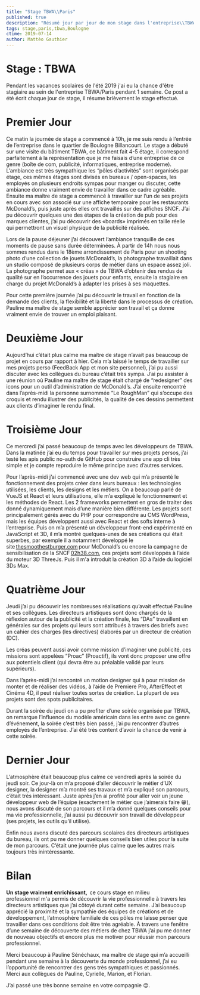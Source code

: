 ```yaml
---
title: "Stage TBWA\\Paris"
published: true
description: "Résumé jour par jour de mon stage dans l'entreprise\\TBWA"
tags: stage,paris,tbwa,Boulogne
ctime: 2019-07-14
author: Mattèo Gauthier
---
```

# Stage : TBWA
Pendant les vacances scolaires de l'été 2019 j'ai eu la chance d'être stagiaire au sein de l'entreprise TBWA/Paris pendant 1 semaine. Ce post a été écrit chaque jour de stage, il résume brièvement le stage effectué.

# Premier Jour

Ce matin la journée de stage a commencé à 10h, je me suis rendu à l’entrée de l’entreprise dans le quartier de Boulogne Billancourt. Le stage a débuté sur une visite du bâtiment TBWA, ce bâtiment fait 4-5 étage, il correspond parfaitement à la représentation que je me faisais d’une entreprise de ce genre (boîte de com, publicité, informatiques, entreprise moderne). L’ambiance est très sympathique les “pôles d’activités” sont organisés par étage, ces mêmes étages sont divisés en bureaux / open-spaces, les employés on plusieurs endroits sympas pour manger ou discuter, cette ambiance donne vraiment envie de travailler dans ce cadre agréable. Ensuite ma maître de stage a commencé à travailler sur l’un de ses projets en cours avec son associé sur une affiche temporaire pour les restaurants McDonald’s, puis juste après elles ont travaillés sur des affiches SNCF. J’ai pu découvrir quelques une des étapes de la création de pub pour des marques clientes, j’ai pu découvrir des «boards» imprimés en taille réelle qui permettront un visuel physique de la publicité réalisée.

Lors de la pause déjeuner j’ai découvert l’ambiance tranquille de ces moments de pause sans durée déterminées. À partir de 14h nous nous sommes rendus dans le 18ème arrondissement de Paris pour un shooting photo d’une collection de jouets McDonald’s, la photographe travaillait dans un studio composé de plusieurs corps de métier dans un espace assez joli. La photographe permet aux « créas » de TBWA d’obtenir des rendus de qualité sur en l’occurrence des jouets pour enfants, ensuite la stagiaire en charge du projet McDonald’s à adapter les prises à ses maquettes.

Pour cette première journée j’ai pu découvrir le travail en fonction de la demande des clients, la flexibilité et la liberté dans le processus de création. Pauline ma maître de stage semble apprécier son travail et ça donne vraiment envie de trouver un emploi plaisant.

# Deuxième Jour

Aujourd’hui c’était plus calme ma maître de stage n’avait pas beaucoup de projet en cours par rapport à hier. Cela m’a laissé le temps de travailler sur mes projets perso (FeedBack App et mon site personnel), j’ai pu aussi discuter avec les collègues du bureau c’était très sympa. J’ai pu assister à une réunion où Pauline ma maître de stage était chargé de “redesigner” des icons pour un outil d’administration de McDonald’s. J’ai ensuite rencontré dans l’après-midi la personne surnommée “Le RoughMan” qui s’occupe des croquis et rendu illustrer des publicités, la qualité de ces dessins permettent aux clients d’imaginer le rendu final.

# Troisième Jour

Ce mercredi j’ai passé beaucoup de temps avec les développeurs de TBWA. Dans la matinée j’ai eu du temps pour travailler sur mes projets persos, j’ai testé les apis public no-auth de GitHub pour construire une app cli très simple et je compte reproduire le même principe avec d’autres services.

Pour l’après-midi j’ai commencé avec une dev web qui m’a présenté le fonctionnement des projets créer dans leurs bureaux : les technologies utilisées, les clients, les designs et les métiers. On a beaucoup parlé de VueJS et React et leurs utilisations, elle m’a expliqué le fonctionnement et les méthodes de React. Les 2 frameworks permettent en gros de traiter des donné dynamiquement mais d’une manière bien différente. Les projets sont principalement gérés avec du PHP pour correspondre au CMS WordPress, mais les équipes développent aussi avec React et des softs interne à l’entreprise. Puis on m’a présenté un développeur front-end expérimenté en JavaScript et 3D, il m’a montré quelques-unes de ses créations qui était superbes, par exemple il a notamment développé le site [thesmoothestburger.com](http://thesmoothestburger.com/) pour McDonald’s ou encore la campagne de sensibilisation de la SNCF [02h38.com](http://02h38.com/), ces projets sont développés à l’aide du moteur 3D ThreeJs. Puis il m'a introduit la création 3D à l’aide du logiciel 3Ds Max.

# Quatrième Jour

Jeudi j’ai pu découvrir les nombreuses réalisations qu’avait effectué Pauline et ses collègues. Les directeurs artistiques sont donc chargés de la réflexion autour de la publicité et la création finale, les “DAs” travaillent en générales sur des projets qui leurs sont attribués à travers des briefs avec un cahier des charges (les directives) élaborés par un directeur de création (DC).

Les créas peuvent aussi avoir comme mission d’imaginer une publicité, ces missions sont appelées “Proac” (Proactif), ils vont donc proposer une offre aux potentiels client (qui devra être au préalable validé par leurs supérieurs).

Dans l’après-midi j’ai rencontré un motion designer qui à pour mission de monter et de réaliser des vidéos, à l’aide de Premiere Pro, AfterEffect et Cinéma 4D, il peut réaliser toutes sortes de création. La plupart de ses projets sont des spots publicitaires.

Durant la soirée du jeudi on a pu profiter d’une soirée organisée par TBWA, on remarque l’influence du modèle américain dans les entre avec ce genre d’événement, la soirée c’est très bien passé, j’ai pu rencontrer d’autres employés de l’entreprise. J’ai été très content d’avoir la chance de venir à cette soirée.

# Dernier Jour

L’atmosphère était beaucoup plus calme ce vendredi après la soirée du jeudi soir. Ce jour-là on m’a proposé d’aller découvrir le métier d’UX designer, la designer m’a montré ses travaux et m’a expliqué son parcours, c’était très intéressant. Juste après j’en ai profité pour aller voir un jeune développeur web de l’équipe (exactement le métier que j’aimerais faire 😁), nous avons discuté de son parcours et il m’a donné quelques conseils pour ma vie professionnelle, j’ai aussi pu découvrir son travail de développeur (ses projets, les outils qu’il utilise).

Enfin nous avons discuté des parcours scolaires des directeurs artistiques du bureau, ils ont pu me donner quelques conseils bien utiles pour la suite de mon parcours. C’était une journée plus calme que les autres mais toujours très inintéressante.

# Bilan

**Un stage vraiment enrichissant,**  ce cours stage en milieu professionnel m'a permis de découvrir la vie professionnelle à travers les directeurs artistiques que j’ai côtoyé durant cette semaine. J’ai beaucoup apprécié la proximité et la sympathie des équipes de créations et de développement, l’atmosphère familiale de ces pôles me laisse penser que travailler dans ces conditions doit être très agréable. À travers une fenêtre d’une semaine de découverte des métiers de chez TBWA j’ai pu me donner de nouveau objectifs et encore plus me motiver pour réussir mon parcours professionnel.

Merci beaucoup à Pauline Sénéchaux, ma maître de stage qui m’a accueilli pendant une semaine à la découverte du monde professionnel, j’ai eu l’opportunité de rencontrer des gens très sympathiques et passionnés. Merci aux collègues de Pauline, Cyrielle, Marion, et Florian.

J’ai passé une très bonne semaine en votre compagnie 😌.
